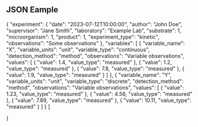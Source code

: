 ## JSON Eample

{
"experiment": {
"date": "2023-07-12T10:00:00",
"author": "John Doe",
"supervisor": "Jane Smith",
"laboratory": "Example Lab",
"substrate": 1,
"microorganism": 1,
"product": 1,
"experiment_type": "kinetic",
"observations": "Some observations"
},
"variables": [
{
"variable_name": "X",
"variable_units": "unit",
"variable_type": "continuous",
"detection_method": "method",
"observations": "Variable observations",
"values": [
{
"value": 1.4,
"value_type": "measured"
},
{
"value": 1.2,
"value_type": "measured"
},
{
"value": 7.8,
"value_type": "measured"
},
{
"value": 1.9,
"value_type": "measured"
}
]
},
{
"variable_name": "Y",
"variable_units": "unit",
"variable_type": "discrete",
"detection_method": "method",
"observations": "Variable observations",
"values": [
{
"value": 1.23,
"value_type": "measured"
},
{
"value": 4.56,
"value_type": "measured"
},
{
"value": 7.89,
"value_type": "measured"
},
{
"value": 10.11,
"value_type": "measured"
}
]
}
]

}
